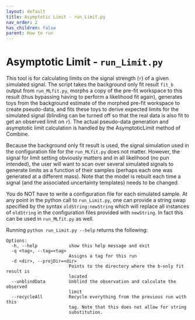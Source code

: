 ```yaml
---
layout: default
title: Asymptotic Limit - run_Limit.py
nav_order: 2
has_children: false
parent: How to run
---
```


# Asymptotic Limit - `run_Limit.py`

This tool is for calculating limits on the signal strength (`r`) of
a given simulated signal. The script takes the background only fit result
`fit_b` output from `run_MLfit.py`, morphs a copy of the pre-fit workspace
to this result (thus bypassing having to perform a likelihood fit again),
generates toys from the background estimate of the morphed pre-fit workspace
to create pseudo-data, and fits these toys to derive expected limits for the
simulated signal (blinding can be turned off so that the real data is also
fit to get an observed limit on `r`). The actual pseudo-data generation
and asymptotic limit calculation is handled by the AsymptoticLimit method
of Combine.

Because the background only fit result is used, the signal simulation used
in the configuration file for the `run_MLfit.py` does not matter. However,
the signal for limit setting obviously matters and in all likelihood
(no pun intended), the user will want to scan over several simulated signals to
generate limits as a function of their samples (perhaps each one was generated
at a different mass). Note that the model is rebuilt each time a signal 
(and the associated uncertainty templates) needs to be changed.

You do NOT have to write a configuration file for each simulated sample. At
any point in the python call to `run_Limit.py`, one can provide a string
swap specified by the syntax `oldString:newString` which will replace all
instances of `oldString` in the configuration files provided with `newString`.
In fact this can be used in `run_MLfit.py` as well.

Running `python run_Limit.py --help` returns the following:

```
Options:
  -h, --help            show this help message and exit
  -q <tag>, --tag=<tag>
                        Assigns a tag for this run
  -d <dir>, --projDir=<dir>
                        Points to the directory where the b-only fit result is
                        located
  --unblindData         Unblind the observation and calculate the observed
                        limit
  --recycleAll          Recycle everything from the previous run with this
                        tag. Note that this does not allow for string
                        substitution.
```